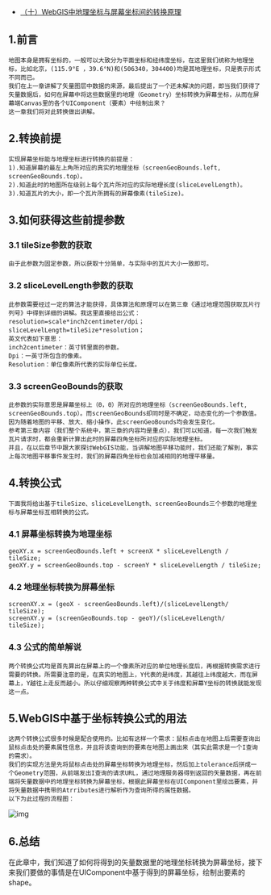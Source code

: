 - [（十）WebGIS中地理坐标与屏幕坐标间的转换原理](https://www.cnblogs.com/naaoveGIS/p/3930603.html)

## 1.前言

```
地图本身是拥有坐标的，一般可以大致分为平面坐标和经纬度坐标，在这里我们统称为地理坐标，比如北京，(115.9°E ，39.6°N)和(506340，304400)均是其地理坐标，只是表示形式不同而已。
我们在上一章讲解了矢量图层中数据的来源，最后提出了一个还未解决的问题，即当我们获得了矢量数据后，如何在屏幕中将这些数据里的地理（Geometry）坐标转换为屏幕坐标，从而在屏幕端Canvas里的各个UIComponent（要素）中绘制出来？
这一章我们将对此转换做出讲解。
```

## 2.转换前提

```
实现屏幕坐标能与地理坐标进行转换的前提是：
1).知道屏幕的最左上角所对应的真实的地理坐标（screenGeoBounds.left, screenGeoBounds.top）。
2).知道此时的地图所在级别上每个瓦片所对应的实际地理长度(sliceLevelLength)。
3).知道瓦片的大小，即一个瓦片所拥有的屏幕像素(tileSize)。
```

## 3.如何获得这些前提参数

### 3.1 tileSize参数的获取

```
由于此参数为固定参数，所以获取十分简单，与实际中的瓦片大小一致即可。
```

### 3.2 sliceLevelLength参数的获取

```
此参数需要经过一定的算法才能获得，具体算法和原理可以在第三章《通过地理范围获取瓦片行列号》中得到详细的讲解。我这里直接给出公式：
resolution=scale*inch2centimeter/dpi；
sliceLevelLength=tileSize*resolution；
英文代表如下意思：
inch2centimeter：英寸转里面的参数。
Dpi：一英寸所包含的像素。
Resolution：单位像素所代表的实际单位长度。
```

### 3.3 screenGeoBounds的获取

```
此参数的实际意思是屏幕坐标上（0，0）所对应的地理坐标（screenGeoBounds.left, screenGeoBounds.top）。而screenGeoBounds却同时是不确定，动态变化的一个参数值。因为随着地图的平移、放大、缩小操作，此screenGeoBounds均会发生变化。
参考第三章内容（我们整个系统中，第三章的内容均是重点），我们可以知道，每一次我们触发瓦片请求时，都会重新计算出此时的屏幕四角坐标所对应的实际地理坐标。
并且，在以后章节中跟大家探讨WebGIS功能，当讲解地图平移功能时，我们还能了解到，事实上每次地图平移事件发生时，我们的屏幕四角坐标也会加减相同的地理平移量。
```

## 4.转换公式

```
下面我将给出基于tileSize、sliceLevelLength、screenGeoBounds三个参数的地理坐标与屏幕坐标互相转换的公式。
```

### 4.1 屏幕坐标转换为地理坐标

```
geoXY.x = screenGeoBounds.left + screenX * sliceLevelLength / tileSize;
geoXY.y = screenGeoBounds.top - screenY * sliceLevelLength / tileSize;
```

### 4.2 地理坐标转换为屏幕坐标

```
screenXY.x = (geoX - screenGeoBounds.left)/(sliceLevelLength/ tileSize);
screenXY.y = (screenGeoBounds.top - geoY)/(sliceLevelLength/ tileSize);
```

### 4.3 公式的简单解说

```
两个转换公式均是首先算出在屏幕上的一个像素所对应的单位地理长度后，再根据转换需求进行需要的转换。所需要注意的是，在真实的地图上，Y代表的是纬度，其越往上纬度越大，而在屏幕上，Y越往上走反而越小。所以仔细观察两种转换公式中关于纬度和屏幕Y坐标的转换就能发现这一点。
```

## 5.WebGIS中基于坐标转换公式的用法

```
这两个转换公式很多时候是配合使用的。比如有这样一个需求：鼠标点击在地图上后需要查询出鼠标点击处的要素属性信息，并且将该查询到的要素在地图上画出来（其实此需求是一个I查询的需求）。
我们的实现方法是先将鼠标点击处的屏幕坐标转换为地理坐标，然后加上tolerance后拼成一个Geometry范围，从前端发出I查询的请求URL，通过地理服务器得到返回的矢量数据，再在前端将矢量数据中的地理坐标转换为屏幕坐标，根据此屏幕坐标在UIComponent里绘出要素，并将矢量数据中携带的Atrributes进行解析作为查询所得的属性数据。
以下为此过程的流程图：
```

 ![img](https://images0.cnblogs.com/blog/656746/201408/230733055189143.png)

## 6.总结

在此章中，我们知道了如何将得到的矢量数据里的地理坐标转换为屏幕坐标，接下来我们要做的事情是在UIComponent中基于得到的屏幕坐标，绘制出要素的shape。